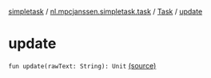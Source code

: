 [simpletask](../../index.md) / [nl.mpcjanssen.simpletask.task](../index.md) / [Task](index.md) / [update](.)

# update

`fun update(rawText: String): Unit` [(source)](https://github.com/mpcjanssen/simpletask-android/blob/master/src/main/java/nl/mpcjanssen/simpletask/task/Task.kt#L50)